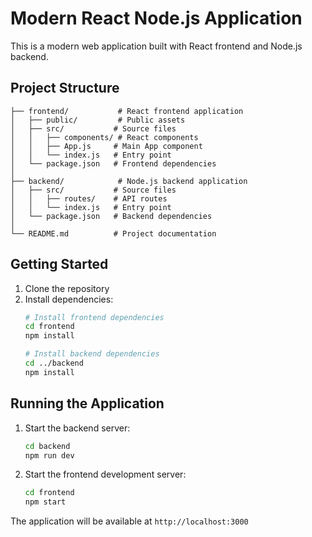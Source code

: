 # Modern React Node.js Application

This is a modern web application built with React frontend and Node.js backend.

## Project Structure

```
├── frontend/           # React frontend application
│   ├── public/         # Public assets
│   ├── src/           # Source files
│   │   ├── components/ # React components
│   │   ├── App.js     # Main App component
│   │   └── index.js   # Entry point
│   └── package.json   # Frontend dependencies
│
├── backend/            # Node.js backend application
│   ├── src/           # Source files
│   │   ├── routes/    # API routes
│   │   └── index.js   # Entry point
│   └── package.json   # Backend dependencies
│
└── README.md          # Project documentation
```

## Getting Started

1. Clone the repository
2. Install dependencies:
   ```bash
   # Install frontend dependencies
   cd frontend
   npm install

   # Install backend dependencies
   cd ../backend
   npm install
   ```

## Running the Application

1. Start the backend server:
   ```bash
   cd backend
   npm run dev
   ```

2. Start the frontend development server:
   ```bash
   cd frontend
   npm start
   ```

The application will be available at `http://localhost:3000`